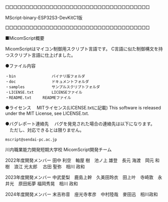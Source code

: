 □□□□□□□□□□□□□□□□□□□□□□□□□□□□□□□□□□□□

   MScript-binary-ESP32S3-DevKitC1版

□□□□□□□□□□□□□□□□□□□□□□□□□□□□□□□□□□□□


■MicomScript概要

MicomScriptはマイコン制御用スクリプト言語です。
C言語に似た制御構文を持つスクリプト言語に仕上げました。


●ファイル内容

	・bin				バイナリ版フォルダ
	・doc				ドキュメントフォルダ
	・samples			サンプルスクリプトフォルダ
	・LICENSE.txt		LICENSEファイル	
	・README.txt		READMEファイル


●ライセンス
　MITライセンス(LICENSE.txtに記載)
  This software is released under the MIT License, see LICENSE.txt.

●バグレポート連絡先
　バグを発見された場合の連絡先は以下になります。
　ただし、対応できるとは限りません。

	mscript@sendai-pc.ac.jp


川内職業能力開発短期大学校 MicomScript開発チーム

2022年度開発メンバー
田中 利空　軸屋 樹　池ノ上 雄登　長元 海渡　岡元 和樹　浪江 光太郎　
古田 聖弥　相川 政和

2023年度開発メンバー
中武愛梨　鹿島上幹　久美田玲衣　田上叶　寺崎敦　永井光　原田拓夢
福岡秀晃　相川 政和

2024年度開発メンバー
末吉祢音　座光寺孝彦　中村陸哉　麥田迅　相川政和

